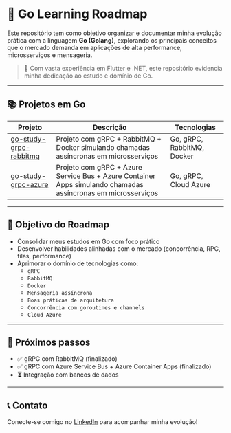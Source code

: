 # 🚀 Go Learning Roadmap

Este repositório tem como objetivo organizar e documentar minha evolução prática com a linguagem **Go (Golang)**, explorando os principais conceitos que o mercado demanda em aplicações de alta performance, microsserviços e mensageria.

> 💼 Com vasta experiência em Flutter e .NET, este repositório evidencia minha dedicação ao estudo e domínio de Go.

---

## 📚 Projetos em Go

| Projeto | Descrição | Tecnologias |
|--------|-----------|--------------|
| [go-study-grpc-rabbitmq](https://github.com/AlexandreTSato/go-grpc-rab-bitmq-docker) | Projeto com gRPC + RabbitMQ + Docker simulando chamadas assíncronas em microsserviços | Go, gRPC, RabbitMQ, Docker |
| [go-study-grpc-azure](https://github.com/AlexandreTSato/go-grpc-azure) | Projeto com gRPC + Azure Service Bus + Azure Container Apps simulando chamadas assíncronas em microsserviços | Go, gRPC, Cloud Azure |


---

## 📌 Objetivo do Roadmap

- Consolidar meus estudos em Go com foco prático
- Desenvolver habilidades alinhadas com o mercado (concorrência, RPC, filas, performance)
- Aprimorar o domínio de tecnologias como:
  - `gRPC`
  - `RabbitMQ`
  - `Docker`
  - `Mensageria assíncrona`
  - `Boas práticas de arquitetura`
  - `Concorrência com goroutines e channels`
  - `Cloud Azure`

---

## 🧠 Próximos passos

- ✅ gRPC com RabbitMQ (finalizado)
- ✅ gRPC com Azure Service Bus + Azure Container Apps (finalizado)
- ⏳ Integração com bancos de dados 

---

## 📞 Contato

Conecte-se comigo no [LinkedIn](https://www.linkedin.com/in/atsato) para acompanhar minha evolução!

